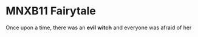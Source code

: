 # MNXB11 Fairytale

Once upon a time,
there was an **evil** __witch__
and everyone was afraid of her